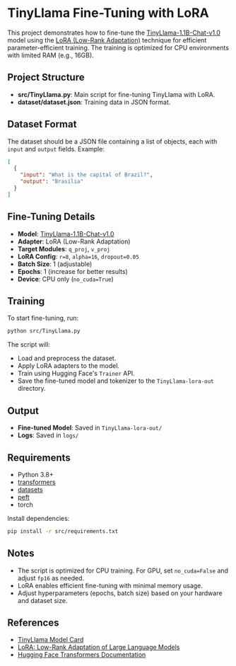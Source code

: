 # TinyLlama Fine-Tuning with LoRA

This project demonstrates how to fine-tune the [TinyLlama-1.1B-Chat-v1.0](https://huggingface.co/TinyLlama/TinyLlama-1.1B-Chat-v1.0)
model using the [LoRA (Low-Rank Adaptation)](https://arxiv.org/abs/2106.09685) technique for efficient parameter-efficient training. 
The training is optimized for CPU environments with limited RAM (e.g., 16GB).

## Project Structure

- **src/TinyLlama.py**: Main script for fine-tuning TinyLlama with LoRA.
- **dataset/dataset.json**: Training data in JSON format.

## Dataset Format

The dataset should be a JSON file containing a list of objects, each with `input` and `output` fields. Example:
```json
[
  {
    "input": "What is the capital of Brazil?",
    "output": "Brasília"
  }
]
```

## Fine-Tuning Details

- **Model**: [TinyLlama-1.1B-Chat-v1.0](https://huggingface.co/TinyLlama/TinyLlama-1.1B-Chat-v1.0)
- **Adapter**: LoRA (Low-Rank Adaptation)
- **Target Modules**: `q_proj`, `v_proj`
- **LoRA Config**: `r=8`, `alpha=16`, `dropout=0.05`
- **Batch Size**: 1 (adjustable)
- **Epochs**: 1 (increase for better results)
- **Device**: CPU only (`no_cuda=True`)

## Training

To start fine-tuning, run:
```sh
python src/TinyLlama.py
```

The script will:
- Load and preprocess the dataset.
- Apply LoRA adapters to the model.
- Train using Hugging Face's `Trainer` API.
- Save the fine-tuned model and tokenizer to the `TinyLlama-lora-out` directory.

## Output

- **Fine-tuned Model**: Saved in `TinyLlama-lora-out/`
- **Logs**: Saved in `logs/`

## Requirements

- Python 3.8+
- [transformers](https://pypi.org/project/transformers/)
- [datasets](https://pypi.org/project/datasets/)
- [peft](https://pypi.org/project/peft/)
- torch

Install dependencies:
```sh
pip install -r src/requirements.txt
```

## Notes

- The script is optimized for CPU training. For GPU, set `no_cuda=False` and adjust `fp16` as needed.
- LoRA enables efficient fine-tuning with minimal memory usage.
- Adjust hyperparameters (epochs, batch size) based on your hardware and dataset size.

## References

- [TinyLlama Model Card](https://huggingface.co/TinyLlama/TinyLlama-1.1B-Chat-v1.0)
- [LoRA: Low-Rank Adaptation of Large Language Models](https://arxiv.org/abs/2106.09685)
- [Hugging Face Transformers Documentation](https://huggingface.co/docs/transformers/index)
